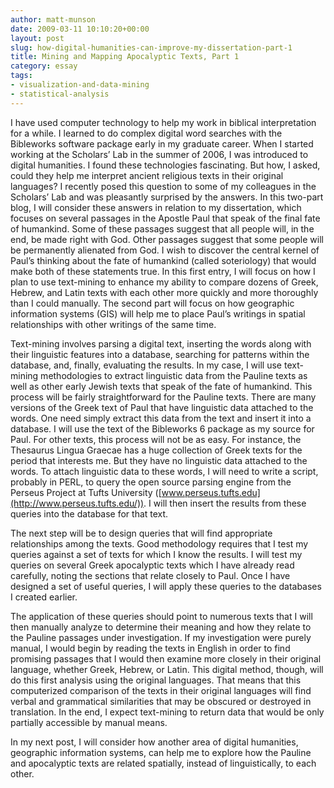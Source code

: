 ```yaml
---
author: matt-munson
date: 2009-03-11 10:10:20+00:00
layout: post
slug: how-digital-humanities-can-improve-my-dissertation-part-1
title: Mining and Mapping Apocalyptic Texts, Part 1
category: essay
tags:
- visualization-and-data-mining
- statistical-analysis
---
```


I have used computer technology to help my work in biblical interpretation for a while. I learned to do complex digital word searches with the Bibleworks software package early in my graduate career. When I started working at the Scholars’ Lab in the summer of 2006, I was introduced to digital humanities. I found these technologies fascinating. But how, I asked, could they help me interpret ancient religious texts in their original languages? I recently posed this question to some of my colleagues in the Scholars’ Lab and was pleasantly surprised by the answers. In this two-part blog, I will consider these answers in relation to my dissertation, which focuses on several passages in the Apostle Paul that speak of the final fate of humankind. Some of these passages suggest that all people will, in the end, be made right with God. Other passages suggest that some people will be permanently alienated from God. I wish to discover the central kernel of Paul’s thinking about the fate of humankind (called soteriology) that would make both of these statements true. In this first entry, I will focus on how I plan to use text-mining to enhance my ability to compare dozens of Greek, Hebrew, and Latin texts with each other more quickly and more thoroughly than I could manually. The second part will focus on how geographic information systems (GIS) will help me to place Paul’s writings in spatial relationships with other writings of the same time.


Text-mining involves parsing a digital text, inserting the words along with their linguistic features into a database, searching for patterns within the database, and, finally, evaluating the results. In my case, I will use text-mining methodologies to extract linguistic data from the Pauline texts as well as other early Jewish texts that speak of the fate of humankind. This process will be fairly straightforward for the Pauline texts. There are many versions of the Greek text of Paul that have linguistic data attached to the words. One need simply extract this data from the text and insert it into a database. I will use the text of the Bibleworks 6 package as my source for Paul. For other texts, this process will not be as easy. For instance, the Thesaurus Lingua Graecae has a huge collection of Greek texts for the period that interests me. But they have no linguistic data attached to the words. To attach linguistic data to these words, I will need to write a script, probably in PERL, to query the open source parsing engine from the Perseus Project at Tufts University ([www.perseus.tufts.edu](http://www.perseus.tufts.edu/)). I will then insert the results from these queries into the database for that text.




The next step will be to design queries that will find appropriate relationships among the texts. Good methodology requires that I test my queries against a set of texts for which I know the results. I will test my queries on several Greek apocalyptic texts which I have already read carefully, noting the sections that relate closely to Paul. Once I have designed a set of useful queries, I will apply these queries to the databases I created earlier.




The application of these queries should point to numerous texts that I will then manually analyze to determine their meaning and how they relate to the Pauline passages under investigation. If my investigation were purely manual, I would begin by reading the texts in English in order to find promising passages that I would then examine more closely in their original language, whether Greek, Hebrew, or Latin. This digital method, though, will do this first analysis using the original languages. That means that this computerized comparison of the texts in their original languages will find verbal and grammatical similarities that may be obscured or destroyed in translation. In the end, I expect text-mining to return data that would be only partially accessible by manual means.




In my next post, I will consider how another area of digital humanities, geographic information systems, can help me to explore how the Pauline and apocalyptic texts are related spatially, instead of linguistically, to each other.



